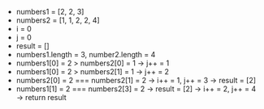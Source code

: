 - numbers1 = [2, 2, 3]
- numbers2 = [1, 1, 2, 2, 4]
- i = 0
- j = 0
- result = []
- numbers1.length = 3, number2.length = 4
- numbers1[0] = 2 > numbers2[0] = 1 -> j++ = 1
- numbers1[0] = 2 > numbers2[1] = 1 -> j++ = 2
- numbers2[0] = 2 === numbers2[1] = 2 -> i++ = 1, j++ = 3 -> result = [2]
- numbers1[1] = 2 === numbers2[3] = 2 -> result = [2] -> i++ = 2, j++ = 4
-> return result
